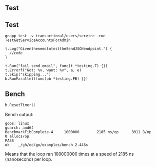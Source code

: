 Test
-

## Test

````
goapp test -v transactional/users/service -run TestGetServiceAccountsForAdmin
````

````
t.Log("GiventheneedtotesttheSendJSONendpoint.") {
  //code
}

t.Run("fail send email", func(t *testing.T) {})
t.Errorf("Got: %v, want: %v", a, e)
t.Skip("skipping...")
b.RunParallel(func(pb *testing.PB) {})
````

## Bench

````go
b.ResetTimer()
````

Bench output:

````
goos: linux
goarch: amd64
BenchmarkFibComplete-4     1000000        2185 ns/op      3911 B/op        0 allocs/op
PASS
ok    _/gh/ed/go/examples/bench 2.446s
````

Means that the loop ran 100000000 times at a speed of 2185 ns (nanosecond) per loop.
